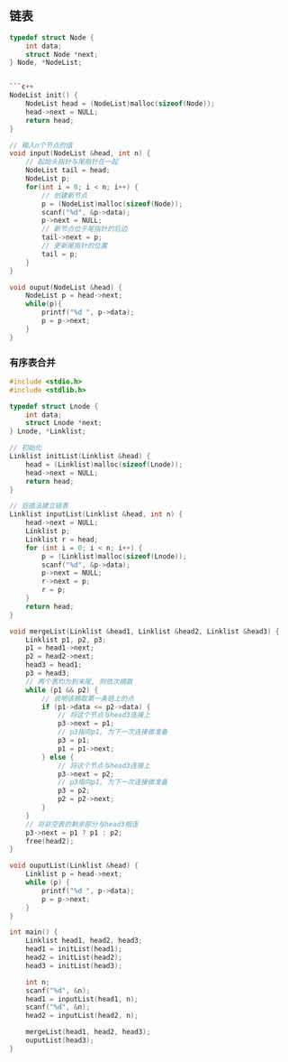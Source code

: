 <!--
 * @Description: 
 * @Version: 1.0
 * @Author: DaLao
 * @Email: dalao@xxx.com
 * @Date: 2021-10-06 13:11:32
 * @LastEditors: DaLao
 * @LastEditTime: 2022-07-19 22:12:53
-->

## 链表

```c++
typedef struct Node {
    int data;
    struct Node *next;
} Node, *NodeList;


```c++
NodeList init() {
    NodeList head = (NodeList)malloc(sizeof(Node));
    head->next = NULL;
    return head;
}

// 输入n个节点的值
void input(NodeList &head, int n) {
    // 起始头指针与尾指针在一起
    NodeList tail = head;
    NodeList p;
    for(int i = 0; i < n; i++) {
        // 创建新节点
        p = (NodeList)malloc(sizeof(Node));
        scanf("%d", &p->data);
        p->next = NULL;
        // 新节点位于尾指针的后边
        tail->next = p;
        // 更新尾指针的位置
        tail = p;
    }
}

void ouput(NodeList &head) {
    NodeList p = head->next;
    while(p){
        printf("%d ", p->data);
        p = p->next;
    }
}
```


### 有序表合并

```c++
#include <stdio.h>
#include <stdlib.h>

typedef struct Lnode {
    int data;
    struct Lnode *next;
} Lnode, *Linklist;

// 初始化
Linklist initList(Linklist &head) {
    head = (Linklist)malloc(sizeof(Lnode));
    head->next = NULL;
    return head;
}

// 后插法建立链表
Linklist inputList(Linklist &head, int n) {
    head->next = NULL;
    Linklist p;
    Linklist r = head;
    for (int i = 0; i < n; i++) {
        p = (Linklist)malloc(sizeof(Lnode));
        scanf("%d", &p->data);
        p->next = NULL;
        r->next = p;
        r = p;
    }
    return head;
}

void mergeList(Linklist &head1, Linklist &head2, Linklist &head3) {
    Linklist p1, p2, p3;
    p1 = head1->next;
    p2 = head2->next;
    head3 = head1;
    p3 = head3;
    // 两个表均为到末尾, 则依次摘取
    while (p1 && p2) {
        // 说明该摘取第一条链上的点
        if (p1->data <= p2->data) {
            // 将这个节点与head3连接上
            p3->next = p1;
            // p3指向p1, 为下一次连接做准备
            p3 = p1;
            p1 = p1->next;
        } else {
            // 将这个节点与head3连接上
            p3->next = p2;
            // p3指向p1, 为下一次连接做准备
            p3 = p2;
            p2 = p2->next;
        }
    }
    // 将非空表的剩余部分与head3相连
    p3->next = p1 ? p1 : p2;
    free(head2);
}

void ouputList(Linklist &head) {
    Linklist p = head->next;
    while (p) {
        printf("%d ", p->data);
        p = p->next;
    }
}

int main() {
    Linklist head1, head2, head3;
    head1 = initList(head1);
    head2 = initList(head2);
    head3 = initList(head3);

    int n;
    scanf("%d", &n);
    head1 = inputList(head1, n);
    scanf("%d", &n);
    head2 = inputList(head2, n);

    mergeList(head1, head2, head3);
    ouputList(head3);
}
```